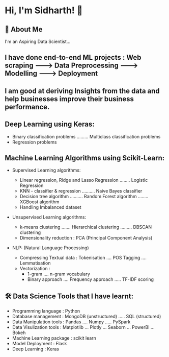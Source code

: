 
# Hi, I'm Sidharth! 👋


## 🚀 About Me
I'm an Aspiring Data Scientist...

## I have done end-to-end ML projects : Web scraping ---> Data Preprocessing ---> Modelling ---> Deployment  
## I am good at deriving Insights from the data and help businesses improve their business performance.

## Deep Learning using Keras:

* Binary classification problems ......... Multiclass classification problems
* Regression problems

## Machine Learning Algorithms using Scikit-Learn:

* Supervised Learning algorithms:
     *  Linear regression, Ridge and Lasso Regression ........ Logistic Regression
     *  KNN - classifier & regression .......... Naive Bayes classifier
     *  Decision tree algorithm .......... Random Forest algorithm ........ XGBoost algorithm
     *  Handling Imbalanced dataset

* Unsupervised Learning algorithms:
    * k-means clustering ....... Hierarchical clustering ......... DBSCAN clustering
    * Dimensionality reduction : PCA (Principal Component Analysis)
    
* NLP: (Natural Language Processing)
    * Compressing Textual data : Tokenisation .... POS Tagging .... Lemmatisation
    * Vectorization : 
        * 1-gram .... n-gram vocabulary
        * Binary approach .... Frequency approach ..... TF-IDF scoring


## 🛠 Data Science Tools that I have learnt:

* Programming language : Python                                                            
* Database management : MongoDB (unstructured) ..... SQL (structured)                                                            
* Data Manipulation tools : Pandas .... Numpy ..... PySpark
* Data Visulization tools : Matplotlib ... Plotly ... Seaborn ... PowerBI ... Bokeh
* Machine Learning package : scikit learn
* Model Deployment : Flask
* Deep Learning : Keras

